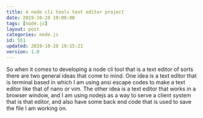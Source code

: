 ```yaml
---
title: A node cli tools text editor project
date: 2019-10-28 19:09:00
tags: [node.js]
layout: post
categories: node.js
id: 551
updated: 2019-10-28 19:15:21
version: 1.0
---
```


So when it comes to developing a node cli tool that is a text editor of sorts there are two general ideas that come to mind. One idea is a text editor that is terminal based in which I am using ansi escape codes to make a text editor like that of nano or vim. The other idea is a text editor that works in a browser window, and I am using nodejs as a way to serve a client system that is that editor, and also have some back end code that is used to save the file I am working on.

<!-- more -->
